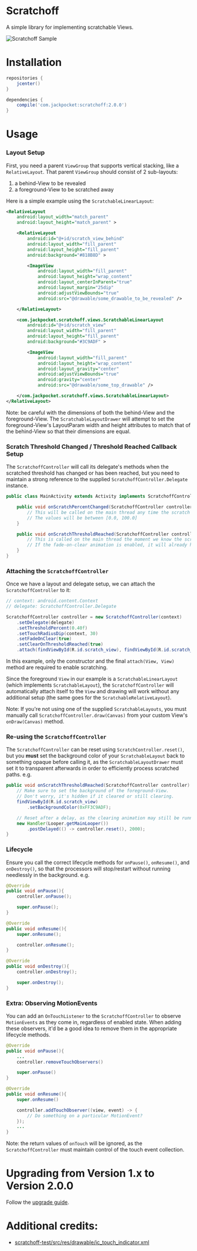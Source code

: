 # Scratchoff

A simple library for implementing scratchable Views.

![Scratchoff Sample](https://github.com/jackpocket/android_scratchoff/raw/master/scratchoff.gif)

# Installation

```groovy
repositories {
    jcenter()
}

dependencies {
    compile('com.jackpocket:scratchoff:2.0.0')
}
```

# Usage

### Layout Setup

First, you need a parent `ViewGroup` that supports vertical stacking, like a `RelativeLayout`. That parent `ViewGroup` should consist of 2 sub-layouts: 

1. a behind-View to be revealed
2. a foreground-View to be scratched away

Here is a simple example using the `ScratchableLinearLayout`:

```xml
<RelativeLayout
    android:layout_width="match_parent"
    android:layout_height="match_parent" >

    <RelativeLayout
        android:id="@+id/scratch_view_behind"
        android:layout_width="fill_parent"
        android:layout_height="fill_parent"
        android:background="#818B8D" >

        <ImageView
            android:layout_width="fill_parent"
            android:layout_height="wrap_content"
            android:layout_centerInParent="true"
            android:layout_margin="25dip"
            android:adjustViewBounds="true"
            android:src="@drawable/some_drawable_to_be_revealed" />

    </RelativeLayout>

    <com.jackpocket.scratchoff.views.ScratchableLinearLayout
        android:id="@+id/scratch_view"
        android:layout_width="fill_parent"
        android:layout_height="fill_parent"
        android:background="#3C9ADF" >

        <ImageView
            android:layout_width="fill_parent"
            android:layout_height="wrap_content"
            android:layout_gravity="center"
            android:adjustViewBounds="true"
            android:gravity="center"
            android:src="@drawable/some_top_drawable" />

    </com.jackpocket.scratchoff.views.ScratchableLinearLayout>
</RelativeLayout>
```

Note: be careful with the dimensions of both the behind-View and the foreground-View. The `ScratchableLayoutDrawer` will attempt to set the foreground-View's LayoutParam width and height attributes to match that of the behind-View so that their dimensions are equal.

### Scratch Threshold Changed / Threshold Reached Callback Setup

The `ScratchoffController` will call its delegate's methods when the scratched threshold has changed or has been reached, but you need to maintain a strong reference to the supplied `ScratchoffController.Delegate` instance.

```java
public class MainActivity extends Activity implements ScratchoffController.Delegate {

    public void onScratchPercentChanged(ScratchoffController controller, float percentCompleted) {
        // This will be called on the main thread any time the scratch threshold has changed.
        // The values will be between [0.0, 100.0]
    }

    public void onScratchThresholdReached(ScratchoffController controller) {
        // This is called on the main thread the moment we know the scratched threshold has been reached.
        // If the fade-on-clear animation is enabled, it will already have been started, but not completed.
    }
}

```

### Attaching the `ScratchoffController`

Once we have a layout and delegate setup, we can attach the `ScratchoffController` to it:

```java
// context: android.content.Context
// delegate: ScratchoffController.Delegate

ScratchoffController controller = new ScratchoffController(context)
    .setDelegate(delegate)
    .setThresholdPercent(0.40f)
    .setTouchRadiusDip(context, 30)
    .setFadeOnClear(true)
    .setClearOnThresholdReached(true)
    .attach(findViewById(R.id.scratch_view), findViewById(R.id.scratch_view_behind));
```

In this example, only the constructor and the final `attach(View, View)` method are required to enable scratching. 

Since the foreground `View` in our example is a `ScratchableLinearLayout` (which implements `ScratchableLayout`), the `ScratchoffController` will automatically attach itself to the `View` and drawing will work without any additional setup (the same goes for the `ScratchableRelativeLayout`).

Note: If you're not using one of the supplied `ScratchableLayouts`, you must manually call `ScratchoffController.draw(Canvas)` from your custom View's `onDraw(Canvas)` method.

### Re-using the `ScratchoffController`

The `ScratchoffController` can be reset using `ScratchController.reset()`, but you **must** set the background color of your `ScratchableLayout` back to something opaque before calling it, as the `ScratchableLayoutDrawer` must set it to transparent afterwards in order to efficiently process scratched paths. e.g.

```java
public void onScratchThresholdReached(ScratchoffController controller) {
    // Make sure to set the background of the foreground-View. 
    // Don't worry, it's hidden if it cleared or still clearing.
    findViewById(R.id.scratch_view)
        .setBackgroundColor(0xFF3C9ADF);

    // Reset after a delay, as the clearing animation may still be running at this point
    new Handler(Looper.getMainLooper())
        .postDelayed(() -> controller.reset(), 2000);
}
```

### Lifecycle

Ensure you call the correct lifecycle methods for `onPause()`, `onResume()`, and `onDestroy()`, so that the processors will stop/restart without running needlessly in the background. e.g.

```java
@Override
public void onPause(){
    controller.onPause();

    super.onPause();
}

@Override
public void onResume(){
    super.onResume();

    controller.onResume();
}

@Override
public void onDestroy(){
    controller.onDestroy();

    super.onDestroy();
}
```

### Extra: Observing MotionEvents

You can add an `OnTouchListener` to the `ScratchoffController` to observe `MotionEvents` as they come in, regardless of enabled state. When adding these observers, it'd be a good idea to remove them in the appropriate lifecycle methods.

```java
@Override
public void onPause(){
    ...
    controller.removeTouchObservers()

    super.onPause()
}

@Override
public void onResume(){
    super.onResume()

    controller.addTouchObserver((view, event) -> {
        // Do something on a particular MotionEvent?
    });
    ...
}
```

Note: the return values of `onTouch` will be ignored, as the `ScratchoffController` must maintain control of the touch event collection.

# Upgrading from Version 1.x to Version 2.0.0

Follow the [upgrade guide](https://github.com/jackpocket/android_scratchoff/raw/master/upgrade_1.x-2.0.md).

# Additional credits:
+ [scratchoff-test/src/res/drawable/ic_touch_indicator.xml](https://www.svgrepo.com/svg/9543/touch)